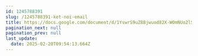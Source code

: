 ```yaml
---
id: 1245788391
slug: /1245788391-ket-noi-email
title: https://docs.google.com/document/d/1YswrS9uZ8Bjwuod82X-WOmNUo2lSQoWXrDyAuKGeny4
pagination_next: null
pagination_prev: null
last_update:
  date: 2025-02-20T09:54:13.664Z
---
```


